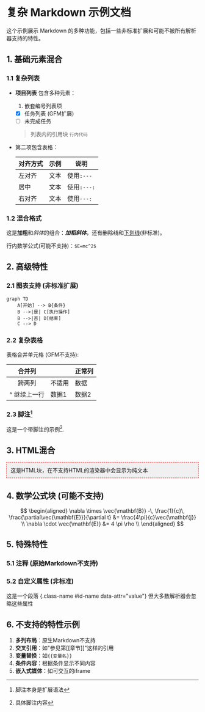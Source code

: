 # 复杂 Markdown 示例文档

这个示例展示 Markdown 的多种功能，包括一些非标准扩展和可能不被所有解析器支持的特性。

## 1. 基础元素混合

### 1.1 复杂列表

- **项目列表** 包含多种元素：
  1. 嵌套编号列表项
  - [x] 任务列表 (GFM扩展)
  - [ ] 未完成任务
  > 列表内的引用块
  `行内代码`
  
- 第二项包含表格：

  | 对齐方式 | 示例 | 说明 |
  |:--------|:----:|------|
  | 左对齐  | 文本 | 使用`:---` |
  | 居中    | 文本 | 使用`:---:` |
  | 右对齐  | 文本 | 使用`---:` |

### 1.2 混合格式

这是**加粗**和*斜体*的组合：***加粗斜体***，还有~~删除线~~和<u>下划线</u>(非标准)。

行内数学公式(可能不支持)：`$E=mc^2$`

## 2. 高级特性

### 2.1 图表支持 (非标准扩展)

```mermaid
graph TD
    A[开始] --> B{条件}
    B -->|是| C[执行操作]
    B -->|否| D[结束]
    C --> D
```

### 2.2 复杂表格

表格合并单元格 (GFM不支持):

| 合并列        || 正常列 |
|:-------------:|:------|-------|
| 跨两列        | 不适用 | 数据  |
| ^ 继续上一行 | 数据1 | 数据2 |

### 2.3 脚注[^1]

这是一个带脚注的示例[^2].

[^1]: 脚注本身是扩展语法
[^2]: 具体脚注内容

## 3. HTML混合

<div style="border: 1px dashed red; padding: 10px; background-color: #f0f0f0;">
这是HTML块，在不支持HTML的渲染器中会显示为纯文本
</div>

## 4. 数学公式块 (可能不支持)

$$
\begin{aligned}
\nabla \times \vec{\mathbf{B}} -\, \frac{1}{c}\, \frac{\partial\vec{\mathbf{E}}}{\partial t} &= \frac{4\pi}{c}\vec{\mathbf{j}} \\
\nabla \cdot \vec{\mathbf{E}} &= 4 \pi \rho \\
\end{aligned}
$$

## 5. 特殊特性

### 5.1 注释 (原始Markdown不支持)

<!-- 这是注释，在渲染结果中不可见 -->

### 5.2 自定义属性 (非标准)

这是一个段落 {.class-name #id-name data-attr="value"} 但大多数解析器会忽略这些属性

## 6. 不支持的特性示例

1. **多列布局**：原生Markdown不支持
2. **交叉引用**：如"参见第[[章节]]"这样的引用
3. **变量替换**：如`{{变量名}}`
4. **条件内容**：根据条件显示不同内容
5. **嵌入式媒体**：如可交互的iframe
